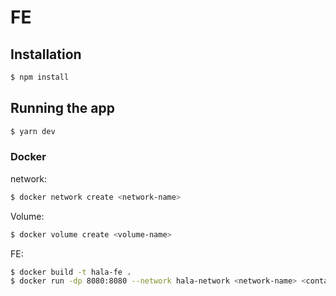 # FE
## Installation

```bash
$ npm install
```

## Running the app

```bash
$ yarn dev
```

### Docker
network:
```bash
$ docker network create <network-name>
```
Volume:
```bash
$ docker volume create <volume-name>
```
FE:
```bash
$ docker build -t hala-fe .
$ docker run -dp 8080:8080 --network hala-network <network-name> <container-service-name>
```